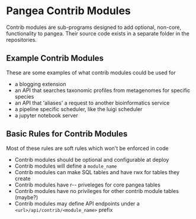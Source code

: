 
# Pangea Contrib Modules

Contrib modules are sub-programs designed to add optional, non-core, functionality to pangea. Their source code exists in a separate folder in the repositories.

## Example Contrib Modules

These are some examples of what contrib modules could be used for
 - a blogging extension
 - an API that searches taxonomic profiles from metagenomes for specific species
 - an API that 'aliases' a request to another bioinformatics service
 - a pipeline specific scheduler, like the luigi scheduler
 - a jupyter notebook server


## Basic Rules for Contrib Modules

Most of these rules are soft rules which won't be enforced in code

 - Contrib modules should be optional and configurable at deploy
 - Contrib modules will define a `module_name`
 - Contrib modules can make SQL tables and have rwx for tables they create
 - Contrib modules have r-- priveleges for core pangea tables
 - Contrib modules have no privileges for other contrib module tables (maybe?)
 - Contrib modules may define API endpoints under a `<url>/api/contrib/<module_name>` prefix
